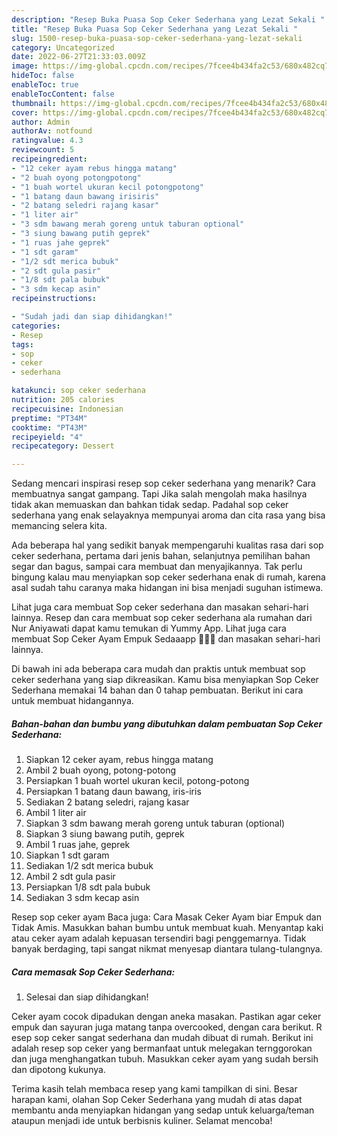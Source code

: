 ```yaml
---
description: "Resep Buka Puasa Sop Ceker Sederhana yang Lezat Sekali "
title: "Resep Buka Puasa Sop Ceker Sederhana yang Lezat Sekali "
slug: 1500-resep-buka-puasa-sop-ceker-sederhana-yang-lezat-sekali
category: Uncategorized
date: 2022-06-27T21:33:03.009Z
image: https://img-global.cpcdn.com/recipes/7fcee4b434fa2c53/680x482cq70/sop-ceker-sederhana-foto-resep-utama.jpg
hideToc: false
enableToc: true
enableTocContent: false
thumbnail: https://img-global.cpcdn.com/recipes/7fcee4b434fa2c53/680x482cq70/sop-ceker-sederhana-foto-resep-utama.jpg
cover: https://img-global.cpcdn.com/recipes/7fcee4b434fa2c53/680x482cq70/sop-ceker-sederhana-foto-resep-utama.jpg
author: Admin
authorAv: notfound
ratingvalue: 4.3
reviewcount: 5
recipeingredient:
- "12 ceker ayam rebus hingga matang"
- "2 buah oyong potongpotong"
- "1 buah wortel ukuran kecil potongpotong"
- "1 batang daun bawang irisiris"
- "2 batang seledri rajang kasar"
- "1 liter air"
- "3 sdm bawang merah goreng untuk taburan optional"
- "3 siung bawang putih geprek"
- "1 ruas jahe geprek"
- "1 sdt garam"
- "1/2 sdt merica bubuk"
- "2 sdt gula pasir"
- "1/8 sdt pala bubuk"
- "3 sdm kecap asin"
recipeinstructions:

- "Sudah jadi dan siap dihidangkan!"
categories:
- Resep
tags:
- sop
- ceker
- sederhana

katakunci: sop ceker sederhana 
nutrition: 205 calories
recipecuisine: Indonesian
preptime: "PT34M"
cooktime: "PT43M"
recipeyield: "4"
recipecategory: Dessert

---
```



Sedang mencari inspirasi resep sop ceker sederhana yang menarik? Cara membuatnya sangat gampang. Tapi Jika salah mengolah maka hasilnya tidak akan memuaskan dan bahkan tidak sedap. Padahal sop ceker sederhana yang enak selayaknya mempunyai aroma dan cita rasa yang bisa memancing selera kita.


Ada beberapa hal yang sedikit banyak mempengaruhi kualitas rasa dari sop ceker sederhana, pertama dari jenis bahan, selanjutnya pemilihan bahan segar dan bagus, sampai cara membuat dan menyajikannya. Tak perlu bingung kalau mau menyiapkan sop ceker sederhana enak di rumah, karena asal sudah tahu caranya maka hidangan ini bisa menjadi suguhan istimewa.

Lihat juga cara membuat Sop ceker sederhana dan masakan sehari-hari lainnya. Resep dan cara membuat sop ceker sederhana ala rumahan dari Nur Aniyawati dapat kamu temukan di Yummy App. Lihat juga cara membuat Sop Ceker Ayam Empuk Sedaaapp 🤤🤤🤤 dan masakan sehari-hari lainnya.


Di bawah ini ada beberapa cara mudah dan praktis untuk membuat sop ceker sederhana yang siap dikreasikan. Kamu bisa menyiapkan Sop Ceker Sederhana memakai 14 bahan dan 0 tahap pembuatan. Berikut ini cara untuk membuat hidangannya.

<!--inarticleads1-->

##### Bahan-bahan dan bumbu yang dibutuhkan dalam pembuatan Sop Ceker Sederhana:

1. Siapkan 12 ceker ayam, rebus hingga matang
1. Ambil 2 buah oyong, potong-potong
1. Persiapkan 1 buah wortel ukuran kecil, potong-potong
1. Persiapkan 1 batang daun bawang, iris-iris
1. Sediakan 2 batang seledri, rajang kasar
1. Ambil 1 liter air
1. Siapkan 3 sdm bawang merah goreng untuk taburan (optional)
1. Siapkan 3 siung bawang putih, geprek
1. Ambil 1 ruas jahe, geprek
1. Siapkan 1 sdt garam
1. Sediakan 1/2 sdt merica bubuk
1. Ambil 2 sdt gula pasir
1. Persiapkan 1/8 sdt pala bubuk
1. Sediakan 3 sdm kecap asin


Resep sop ceker ayam Baca juga: Cara Masak Ceker Ayam biar Empuk dan Tidak Amis. Masukkan bahan bumbu untuk membuat kuah. Menyantap kaki atau ceker ayam adalah kepuasan tersendiri bagi penggemarnya. Tidak banyak berdaging, tapi sangat nikmat menyesap diantara tulang-tulangnya. 

<!--inarticleads2-->

##### Cara memasak Sop Ceker Sederhana:


1. Selesai dan siap dihidangkan!

Ceker ayam cocok dipadukan dengan aneka masakan. Pastikan agar ceker empuk dan sayuran juga matang tanpa overcooked, dengan cara berikut. R esep sop ceker sangat sederhana dan mudah dibuat di rumah. Berikut ini adalah resep sop ceker yang bermanfaat untuk melegakan ternggorokan dan juga menghangatkan tubuh. Masukkan ceker ayam yang sudah bersih dan dipotong kukunya. 

Terima kasih telah membaca resep yang kami tampilkan di sini. Besar harapan kami, olahan Sop Ceker Sederhana yang mudah di atas dapat membantu anda menyiapkan hidangan yang sedap untuk keluarga/teman ataupun menjadi ide untuk berbisnis kuliner. Selamat mencoba!

